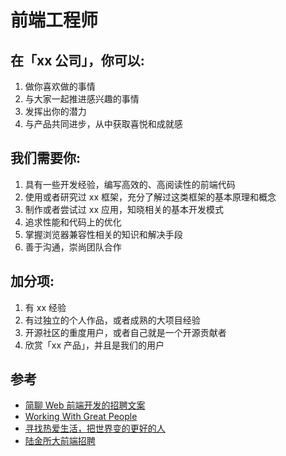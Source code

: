 # 前端工程师

## 在「xx 公司」，你可以:

1. 做你喜欢做的事情
2. 与大家一起推进感兴趣的事情
3. 发挥出你的潜力
4. 与产品共同进步，从中获取喜悦和成就感

## 我们需要你:

1. 具有一些开发经验，编写高效的、高阅读性的前端代码
2. 使用或者研究过 xx 框架，充分了解过这类框架的基本原理和概念
3. 制作或者尝试过 xx 应用，知晓相关的基本开发模式
4. 追求性能和代码上的优化
5. 掌握浏览器兼容性相关的知识和解决手段
6. 善于沟通，崇尚团队合作

## 加分项:

1. 有 xx 经验
2. 有过独立的个人作品，或者成熟的大项目经验
3. 开源社区的重度用户，或者自己就是一个开源贡献者
4. 欣赏「xx 产品」，并且是我们的用户

## 参考
* [简聊 Web 前端开发的招聘文案](https://github.com/jianliaoim/hire/blob/master/jobs/web.md)
* [Working With Great People](https://github.com/teambition/Hire)
* [寻找热爱生活，把世界变的更好的人](https://github.com/ElemeFE/hire)
* [陆金所大前端招聘](https://github.com/island205/Lu-Hire)
